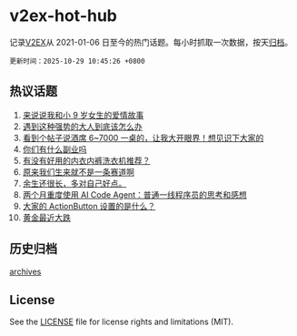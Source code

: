 # v2ex-hot-hub

 记录[V2EX](https://www.v2ex.com/)从 2021-01-06 日至今的热门话题。每小时抓取一次数据，按天[归档](archives)。

`更新时间：2025-10-29 10:45:26 +0800`

## 热议话题

1. [来说说我和小 9 岁女生的爱情故事](https://www.v2ex.com/t/1168960)
1. [遇到这种强势的大人到底该怎么办](https://www.v2ex.com/t/1168872)
1. [看到个帖子说酒席 6~7000 一桌的，让我大开眼界！想见识下大家的](https://www.v2ex.com/t/1168928)
1. [你们有什么副业吗](https://www.v2ex.com/t/1168877)
1. [有没有好用的内衣内裤洗衣机推荐？](https://www.v2ex.com/t/1168883)
1. [原来我们生来就不是一条赛道啊](https://www.v2ex.com/t/1168970)
1. [余生还很长，多对自己好点。](https://www.v2ex.com/t/1169037)
1. [两个月重度使用 AI Code Agent：普通一线程序员的思考和感想](https://www.v2ex.com/t/1168880)
1. [大家的 ActionButton 设置的是什么？](https://www.v2ex.com/t/1168851)
1. [黄金最近大跌](https://www.v2ex.com/t/1168934)

## 历史归档

[archives](archives)

## License

See the [LICENSE](LICENSE) file for license rights and limitations (MIT).
